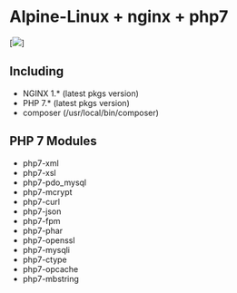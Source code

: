 # Alpine-Linux + nginx + php7

[![](https://images.microbadger.com/badges/image/shito/alpine-nginx-php7.svg)]

## Including
 - NGINX 1.* (latest pkgs version)
 - PHP 7.* (latest pkgs version)
 - composer (/usr/local/bin/composer)

## PHP 7 Modules
 - php7-xml
 - php7-xsl
 - php7-pdo_mysql
 - php7-mcrypt
 - php7-curl
 - php7-json
 - php7-fpm
 - php7-phar
 - php7-openssl
 - php7-mysqli
 - php7-ctype
 - php7-opcache
 - php7-mbstring